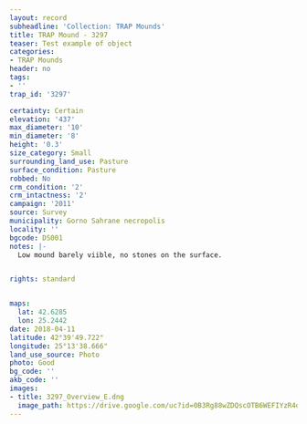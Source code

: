 ```yaml
---
layout: record
subheadline: 'Collection: TRAP Mounds'
title: TRAP Mound - 3297
teaser: Test example of object
categories:
- TRAP Mounds
header: no
tags:
- ''
trap_id: '3297'

certainty: Certain
elevation: '437'
max_diameter: '10'
min_diameter: '8'
height: '0.3'
size_category: Small
surrounding_land_use: Pasture
surface_condition: Pasture
robbed: No
crm_condition: '2'
crm_intactness: '2'
campaign: '2011'
source: Survey
municipality: Gorno Sahrane necropolis
locality: ''
bgcode: DS001
notes: |-
  Low mound barely viible, no stones on the surface.


rights: standard


maps:
  lat: 42.6285
  lon: 25.2442
date: 2018-04-11
latitude: 42°39'49.722"
longitude: 25°13'38.666"
land_use_source: Photo
photo: Good
bg_code: ''
akb_code: ''
images:
- title: 3297_Overview_E.dng
  image_path: https://drive.google.com/uc?id=0B3Rg88wZDQscOTB6WEFIYzR4dFk
---
```

